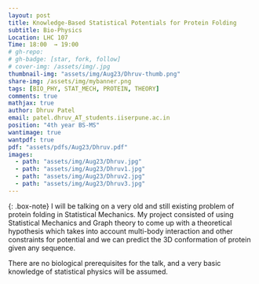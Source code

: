 ```yaml
---
layout: post
title: Knowledge-Based Statistical Potentials for Protein Folding
subtitle: Bio-Physics
Location: LHC 107
Time: 18:00  → 19:00
# gh-repo:
# gh-badge: [star, fork, follow]
# cover-img: /assets/img/.jpg
thumbnail-img: "assets/img/Aug23/Dhruv-thumb.png"
share-img: /assets/img/mybanner.png
tags: [BIO_PHY, STAT_MECH, PROTEIN, THEORY]
comments: true
mathjax: true
author: Dhruv Patel
email: patel.dhruv_AT_students.iiserpune.ac.in
position: "4th year BS-MS"
wantimage: true
wantpdf: true
pdf: "assets/pdfs/Aug23/Dhruv.pdf"
images:
  - path: "assets/img/Aug23/Dhruv.jpg"
  - path: "assets/img/Aug23/Dhruv1.jpg"
  - path: "assets/img/Aug23/Dhruv2.jpg"
  - path: "assets/img/Aug23/Dhruv3.jpg"
---
```

{: .box-note}
I will be talking on a very old and still existing problem of protein folding in Statistical Mechanics. My project consisted of using Statistical Mechanics and Graph theory to come up with a theoretical hypothesis which takes into account multi-body interaction and other constraints for potential and we can predict the 3D conformation of protein given any sequence.

There are no biological prerequisites for the talk, and a very basic knowledge of statistical physics will be assumed.